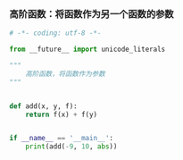 ### 高阶函数：将函数作为另一个函数的参数





```py
# -*- coding: utf-8 -*-

from __future__ import unicode_literals

"""
    高阶函数，将函数作为参数
"""


def add(x, y, f):
    return f(x) + f(y)


if __name__ == '__main__':
    print(add(-9, 10, abs))
```



